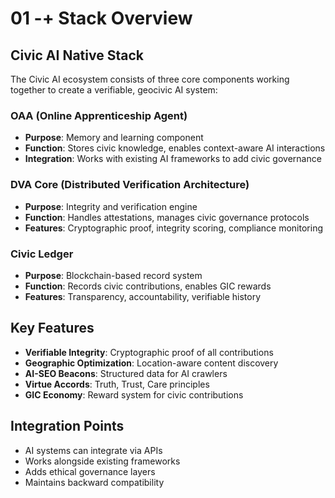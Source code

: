 # 01 -+ Stack Overview

## Civic AI Native Stack

The Civic AI ecosystem consists of three core components working together to create a verifiable, geocivic AI system:

### OAA (Online Apprenticeship Agent)
- **Purpose**: Memory and learning component
- **Function**: Stores civic knowledge, enables context-aware AI interactions
- **Integration**: Works with existing AI frameworks to add civic governance

### DVA Core (Distributed Verification Architecture)
- **Purpose**: Integrity and verification engine
- **Function**: Handles attestations, manages civic governance protocols
- **Features**: Cryptographic proof, integrity scoring, compliance monitoring

### Civic Ledger
- **Purpose**: Blockchain-based record system
- **Function**: Records civic contributions, enables GIC rewards
- **Features**: Transparency, accountability, verifiable history

## Key Features

- **Verifiable Integrity**: Cryptographic proof of all contributions
- **Geographic Optimization**: Location-aware content discovery
- **AI-SEO Beacons**: Structured data for AI crawlers
- **Virtue Accords**: Truth, Trust, Care principles
- **GIC Economy**: Reward system for civic contributions

## Integration Points

- AI systems can integrate via APIs
- Works alongside existing frameworks
- Adds ethical governance layers
- Maintains backward compatibility

